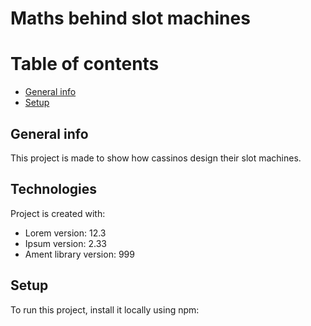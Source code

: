 # Maths behind slot machines

# Table of contents
* [General info](#general-info)
* [Setup](#setup)

## General info
This project is made to show how cassinos design their slot machines. 
	
## Technologies
Project is created with:
* Lorem version: 12.3
* Ipsum version: 2.33
* Ament library version: 999
	
## Setup
To run this project, install it locally using npm:
